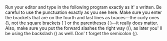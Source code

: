 Run your editor and type in the following program exactly as it' s written. Be careful to use the punctuation exactly as you see here. Make sure you enter the brackets that are on the fourth and last lines as braces—the curly ones {}, not the square brackets [ ] or the parentheses ( )—it really does matter. Also, make sure you put the forward slashes the right way (/), as later you' ll be using the backslash (\) as well. Don' t forget the semicolon (;).

